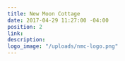 ```yaml
---
title: New Moon Cottage
date: 2017-04-29 11:27:00 -04:00
position: 2
link: 
description: 
logo_image: "/uploads/nmc-logo.png"
---
```


